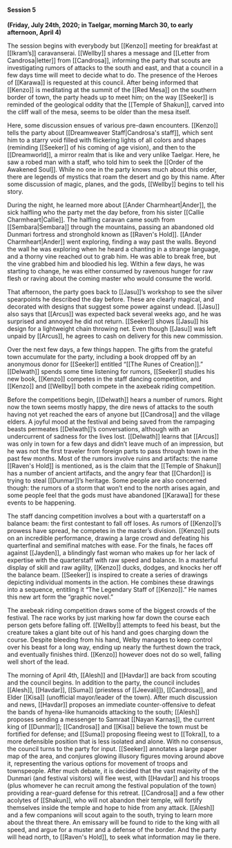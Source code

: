 #### Session 5

**(Friday, July 24th, 2020; in Taelgar, morning March 30, to early afternoon, April 4)**

The session begins with everybody but [[Kenzo]] meeting for breakfast at [[Ikram’s]] caravanserai. [[Wellby]] shares a message and [[Letter from Candrosa|letter]] from [[Candrosa]], informing the party that scouts are investigating rumors of attacks to the south and east, and that a council in a few days time will meet to decide what to do. The presence of the Heroes of [[Karawa]] is requested at this council. After being informed that [[Kenzo]] is meditating at the summit of the [[Red Mesa]] on the southern border of town, the party heads up to meet him; on the way [[Seeker]] is reminded of the geological oddity that the [[Temple of Shakun]], carved into the cliff wall of the mesa, seems to be older than the mesa itself. 

Here, some discussion ensues of various pre-dawn encounters. [[Kenzo]] tells the party about [[Dreamweaver Staff|Candrosa's staff]], which sent him to a starry void filled with flickering lights of all colors and shapes (reminding [[Seeker]] of his coming of age vision), and then to the [[Dreamworld]], a mirror realm that is like and very unlike Taelgar. Here, he saw a robed man with a staff, who told him to seek the [[Order of the Awakened Soul]]. While no one in the party knows much about this order, there are legends of mystics that roam the desert and go by this name. After some discussion of magic, planes, and the gods, [[Wellby]] begins to tell his story.

During the night, he learned more about [[Ander Charmheart|Ander]], the sick halfling who the party met the day before, from his sister [[Callie Charmheart|Callie]]. The halfling caravan came south from [[Sembara|Sembara]] through the mountains, passing an abandoned old Dunmari fortress and stronghold known as [[Raven's Hold]]. [[Ander Charmheart|Ander]] went exploring, finding a way past the walls. Beyond the wall he was exploring when he heard a chanting in a strange language, and a thorny vine reached out to grab him. He was able to break free, but the vine grabbed him and bloodied his leg. Within a few days, he was starting to change, he was either consumed by ravenous hunger for raw flesh or raving about the coming master who would consume the world. 

That afternoon, the party goes back to [[Jasu]]’s workshop to see the silver spearpoints he described the day before. These are clearly magical, and decorated with designs that suggest some power against undead. [[Jasu]] also says that [[Arcus]] was expected back several weeks ago, and he was surprised and annoyed he did not return. [[Seeker]] shows [[Jasu]] his design for a lightweight chain throwing net. Even though [[Jasu]] was left unpaid by [[Arcus]], he agrees to cash on delivery for this new commission.

Over the next few days, a few things happen. The gifts from the grateful town accumulate for the party, including a book dropped off by an anonymous donor for [[Seeker]] entitled “[[The Runes of Creation]].” [[Delwath]] spends some time listening for rumors, [[Seeker]] studies his new book, [[Kenzo]] competes in the staff dancing competition, and [[Kenzo]] and [[Wellby]] both compete in the axebeak riding competition. 

Before the competitions begin, [[Delwath]] hears a number of rumors. Right now the town seems mostly happy, the dire news of attacks to the south having not yet reached the ears of anyone but [[Candrosa]] and the village elders. A joyful mood at the festival and being saved from the rampaging beasts permeates [[Delwath]]’s conversations, although with an undercurrent of sadness for the lives lost. [[Delwath]] learns that [[Arcus]] was only in town for a few days and didn’t leave much of an impression, but he was not the first traveler from foreign parts to pass through town in the past few months. Most of the rumors involve ruins and artifacts: the name [[Raven's Hold]] is mentioned, as is the claim that the [[Temple of Shakun]] has a number of ancient artifacts, and the angry fear that [[Chardon]] is trying to steal [[Dunmar]]’s heritage. Some people are also concerned though: the rumors of a storm that won’t end to the north arises again, and some people feel that the gods must have abandoned [[Karawa]] for these events to be happening. 

The staff dancing competition involves a bout with a quarterstaff on a balance beam: the first contestant to fall off loses. As rumors of [[Kenzo]]’s prowess have spread, he competes in the master’s division. [[Kenzo]] puts on an incredible performance, drawing a large crowd and defeating his quarterfinal and semifinal matches with ease. For the finals, he faces off against [[Jayden]], a blindingly fast woman who makes up for her lack of expertise with the quarterstaff with raw speed and balance. In a masterful display of skill and raw agility, [[Kenzo]] ducks, dodges, and knocks her off the balance beam. [[Seeker]] is inspired to create a series of drawings depicting individual moments in the action. He combines these drawings into a sequence, entitling it “The Legendary Staff of [[Kenzo]].” He names this new art form the “graphic novel.” 

The axebeak riding competition draws some of the biggest crowds of the festival. The race works by just marking how far down the course each person gets before falling off. [[Wellby]] attempts to feed his beast, but the creature takes a giant bite out of his hand and goes charging down the course. Despite bleeding from his hand, Welby manages to keep control over his beast for a long way, ending up nearly the furthest down the track, and eventually finishes third. [[Kenzo]] however does not do so well, falling well short of the lead.

The morning of April 4th, [[Alesh]] and [[Havdar]] are back from scouting and the council begins. In addition to the party, the council includes [[Alesh]], [[Havdar]], [[Suma]] (priestess of [[Jeevali]]), [[Candrosa]], and Elder [[Kisa]] (unofficial mayor/leader of the town). After much discussion and news, [[Havdar]] proposes an immediate counter-offensive to defeat the bands of hyena-like humanoids attacking to the south; [[Alesh]] proposes sending a messenger to Samraat [[Nayan Karnas]], the current king of [[Dunmar]]; [[Candrosa]] and [[Kisa]] believe the town must be fortified for defense; and [[Suma]] proposing fleeing west to [[Tokra]], to a more defensible position that is less isolated and alone. With no consensus, the council turns to the party for input. [[Seeker]] annotates a large paper map of the area, and conjures glowing illusory figures moving around above it, representing the various options for movement of troops and townspeople. After much debate, it is decided that the vast majority of the Dunmari (and festival visitors) will flee west, with [[Havdar]] and his troops (plus whomever he can recruit among the festival population of the town) providing a rear-guard defense for this retreat. [[Candrosa]] and a few other acolytes of [[Shakun]], who will not abandon their temple, will fortify themselves inside the temple and hope to hide from any attack. [[Alesh]] and a few companions will scout again to the south, trying to learn more about the threat there. An emissary will be found to ride to the king with all speed, and argue for a muster and a defense of the border. And the party will head north, to [[Raven's Hold]], to seek what information may lie there.

